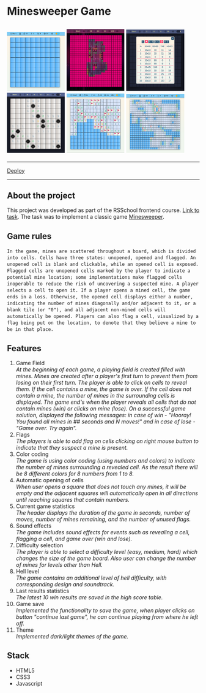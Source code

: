 # Minesweeper Game

## <img src="https://raw.githubusercontent.com/antasth/images-for-readme.md/main/Minesweeper/minesweeper1.png" width="30%"></img> <img src="https://raw.githubusercontent.com/antasth/images-for-readme.md/main/Minesweeper/minesweeper2.png" width="30%"></img> <img src="https://raw.githubusercontent.com/antasth/images-for-readme.md/main/Minesweeper/minesweeper3.png" width="30%"></img> <img src="https://raw.githubusercontent.com/antasth/images-for-readme.md/main/Minesweeper/minesweeper4.png" width="30%"></img> <img src="https://raw.githubusercontent.com/antasth/images-for-readme.md/main/Minesweeper/minesweeper5.png" width="30%"></img> <img src="https://raw.githubusercontent.com/antasth/images-for-readme.md/main/Minesweeper/minesweeper6.png" width="30%"></img>

---

[Deploy](https://antasth.github.io/minesweeper/)

---

## **About the project**

This project was developed as part of the RSSchool frontend course. [Link to task](https://github.com/rolling-scopes-school/tasks/blob/master/tasks/minesweeper/README.md). The task was to implement a classic game [Minesweeper](<https://en.wikipedia.org/wiki/Minesweeper_(video_game)>).

## **Game rules**

`In the game, mines are scattered throughout a board, which is divided into cells. Cells have three states: unopened, opened and flagged. An unopened cell is blank and clickable, while an opened cell is exposed. Flagged cells are unopened cells marked by the player to indicate a potential mine location; some implementations make flagged cells inoperable to reduce the risk of uncovering a suspected mine. A player selects a cell to open it. If a player opens a mined cell, the game ends in a loss. Otherwise, the opened cell displays either a number, indicating the number of mines diagonally and/or adjacent to it, or a blank tile (or "0"), and all adjacent non-mined cells will automatically be opened. Players can also flag a cell, visualized by a flag being put on the location, to denote that they believe a mine to be in that place.`

## **Features**

1. Game Field  
   _At the beginning of each game, a playing field is created filled with mines. Mines are created after a player's first turn to prevent them from losing on their first turn. The player is able to click on cells to reveal them. If the cell contains a mine, the game is over. If the cell does not contain a mine, the number of mines in the surrounding cells is displayed. The game end's when the player reveals all cells that do not contain mines (win) or clicks on mine (lose). On a successful game solution, displayed the following messages: in case of win - "Hooray! You found all mines in ## seconds and N moves!" and in case of lose - "Game over. Try again"._
2. Flags  
   _The players is able to add flag on cells clicking on right mouse button to indicate that they suspect a mine is present._
3. Color coding  
   _The game is using color coding (using numbers and colors) to indicate the number of mines surrounding a revealed cell. As the result there will be 8 different colors for 8 numbers from 1 to 8._
4. Automatic opening of cells  
   _When user opens a square that does not touch any mines, it will be empty and the adjacent squares will automatically open in all directions until reaching squares that contain numbers._
5. Current game statistics  
   _The header displays the duration of the game in seconds, number of moves, number of mines remaining, and the number of unused flags._
6. Sound effects  
   _The game includes sound effects for events such as revealing a cell, flagging a cell, and game over (win and lose)._
7. Difficulty selection  
   _The player is able to select a difficulty level (easy, medium, hard) which changes the size of the game board. Also user can change the number of mines for levels other than Hell._
8. Hell level  
   _The game contains an additional level of hell difficulty, with corresponding design and soundtrack._
9. Last results statistics  
   _The latest 10 win results are saved in the high score table._
10. Game save  
    _Implemented the functionality to save the game, when player clicks on button "continue last game", he can continue playing from where he left off._
11. Theme  
    _Implemented dark/light themes of the game._

## **Stack**

- HTML5
- CSS3
- Javascript
